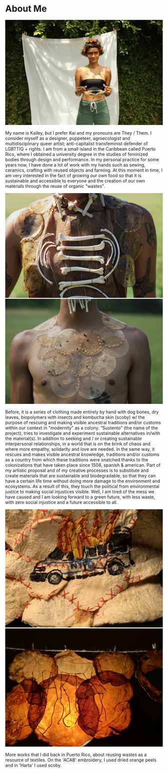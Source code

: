 # About Me

<img src= "../../images/kai-nieves.jpg" alt="Photo of Kailey Nieves">

My name is Kailey, but I prefer Kai and my pronouns are They / Them. I consider myself as a designer, puppeteer, agroecologist and multidisciplinary queer artist; anti-capitalist transfeminist defender of LGBTTIQ + rights. I am from a small island in the Caribbean called Puerto Rico, where I obtained a university degree in the studies of feminized bodies through design and performance. In my personal practice for some years now, I have done a lot of work with my hands such as sewing, ceramics, crafting with reused objects and farming. At this moment in time, I am very interested in the fact of growing our own food so that it is sustainable and accessible to everyone and the creation of our own materials through the reuse of organic "wastes".

<img src= "../../images/Sustento1.jpg" alt="Photo of Previous works">
<img src= "../../images/Sustento2.jpg" alt="Photo of Previous works">

Before, it is a series of clothing made entirely by hand with dog bones, dry leaves, biopolymers with insects and kombucha skin (scoby) w/ the purpose of rescuing and making visible ancestral traditions and/or customs within our context in "modernity" as a colony.
“Sustento” (the name of the project), tries to investigate and experiment sustainable alternatives in/with the material(s). In addition to seeking and / or creating sustainable interpersonal relationships, in a world that is on the brink of chaos and where more empathy, solidarity and love are needed.
In the same way, it rescues and makes visible ancestral knowledge, traditions and/or customs as a country from which these traditions were snatched thanks to the colonizations that have taken place since 1508, spanish & american.
Part of my artistic proposal and of my creative processes is to substitute and create materials that are sustainable and biodegradable, so that they can have a certain life time without doing more damage to the environment and ecosystems. As a result of this, they touch the political from environmental justice to making social injustices visible. Well, I am tired of the mess we have caused and I am looking forward to a green future, with less waste, with zero social injustice and a future accessible to all.

<img src= "../../images/ACAB.jpg" alt="Photo of natural embroidery">
<img src= "../../images/Harta.jpg" alt="Photo of natural embroidery">

More works that I did back in Puerto Rico, about reusing wastes as a resource of textiles. On the 'ACAB' embroidery, I used dried orange peels and in 'Harta' I used scoby.
